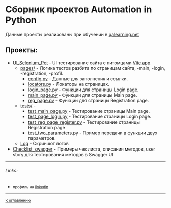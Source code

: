 # Сборник проектов Automation in Python
 
Данные проекты реализованы при обучении в [qalearning.net](https://qalearning.net)


## Проекты:


* [UI_Selenium_Pet](https://github.com/istrybuk/automation_python/tree/main/UI_Selenium_Pet) - UI тестирование сайта с питомцами [Vite app](http://34.141.58.52:8080/#/)
    * [pages/](https://github.com/istrybuk/automation_python/tree/main/UI_Selenium_Pet/pages) - Логика тестов разбита по страницам сайта, -main, -login, -registration, -profil.
         * [config.py](https://github.com/istrybuk/automation_python/blob/main/UI_Selenium_Pet/pages/config.py) - Данные для заполнения и ссылки.
         * [locators.py](https://github.com/istrybuk/automation_python/blob/main/UI_Selenium_Pet/pages/locators.py) - Локаторы на страницах.
         * [login_page.py](https://github.com/istrybuk/automation_python/blob/main/UI_Selenium_Pet/pages/login_page.py) - Функции для страницы Login page.
         * [main_page.py](https://github.com/istrybuk/automation_python/blob/main/UI_Selenium_Pet/pages/main_page.py) - Функции для страницы Main page.
         * [reg_page.py](https://github.com/istrybuk/automation_python/blob/main/UI_Selenium_Pet/pages/reg_page.py) - Функции для страницы Registration page.
    * [tests/](https://github.com/istrybuk/automation_python/tree/main/UI_Selenium_Pet/tests) -
        * [test_main_page.py](https://github.com/istrybuk/automation_python/blob/main/UI_Selenium_Pet/tests/test_main_page.py) - Тестирование страницы Main page.
        * [test_page_login.py](https://github.com/istrybuk/automation_python/blob/main/UI_Selenium_Pet/tests/test_page_login.py) - Тестирование страницы Login page.
        * [test_reg_page_register.py](https://github.com/istrybuk/automation_python/blob/main/UI_Selenium_Pet/tests/test_reg_page_register.py) - Тестирование страницы Registration page
        * [test_two_parameters.py](https://github.com/istrybuk/automation_python/blob/main/UI_Selenium_Pet/tests/test_two_parameters.py) - Пример передачи в функции двух параметров.
     * [Log](https://github.com/istrybuk/automation_python/blob/main/UI_Selenium_Pet/pytest%20session.PNG) - Cкриншот логов
* [Checklist_swagger](https://github.com/istrybuk/automation_python/tree/main/Checklist_swagger) - Примеры чек листа, описания методов, user story для тестирования методов в Swagger UI 
---
###### Links:


* <small>профиль на [linkedin](https://www.linkedin.com/in/ivan-strybuk/)</small>



---
<small>[К оглавлению](https://github.com/istrybuk/automation_python/blob/main/README.md#проекты)</small>
